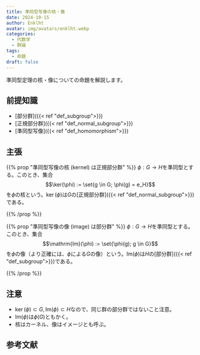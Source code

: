 ```yaml
---
title: 準同型写像の核・像
date: 2024-10-15
author: Enklht
avatar: img/avatars/enklht.webp
categories:
  - 代数学
  - 群論
tags:
  - 命題
draft: false
---
```


準同型定理の核・像についての命題を解説します。

<!--more-->

## 前提知識

- [部分群]({{< ref "def_subgroup">}})
- [正規部分群]({{< ref "def_normal_subgroup">}})
- [準同型写像]({{< ref "def_homomorphism">}})

## 主張

{{% prop "準同型写像の核 (kernel) は正規部分群" %}}
$\phi: G \to H$を準同型とする。このとき、集合
$$\ker(\phi) := \set{g \in G; \phi(g) = e_H}$$
を$\phi$の核という。$\ker(\phi)$は$G$の[正規部分群]({{< ref "def_normal_subgroup">}})である。

{{% /prop %}}

{{% prop "準同型写像の像 (image) は部分群" %}}
$\phi: G \to H$を準同型とする。このとき、集合
$$\mathrm{Im}(\phi) := \set{\phi(g); g \in G}$$
を$\phi$の像（より正確には、$\phi$による$G$の像）という。$\mathrm{Im}(\phi)$は$H$の[部分群]({{< ref "def_subgroup">}})である。

{{% /prop %}}

## 注意

- $\ker(\phi) \subset G, \mathrm{Im}(\phi) \subset H$なので、同じ群の部分群ではないこと注意。
- $\mathrm{Im}(\phi)$は$\phi(G)$ともかく。
- 核はカーネル、像はイメージとも呼ぶ。

## 参考文献
